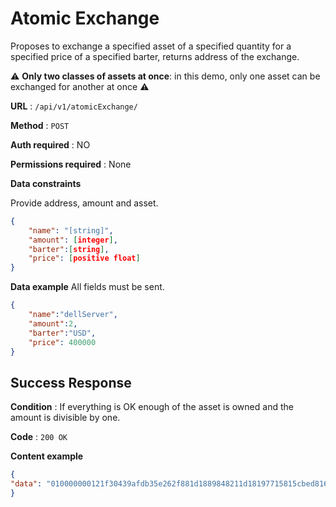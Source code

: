 # Atomic Exchange

Proposes to exchange a specified asset of a specified quantity for a specified price of a specified barter,
returns address of the exchange.

:warning: **Only two classes of assets at once**: in this demo, only one asset can be exchanged for another at once :warning:

**URL** : `/api/v1/atomicExchange/`

**Method** : `POST`

**Auth required** : NO

**Permissions required** : None

**Data constraints**

Provide address, amount and asset.

```json
{
    "name": "[string]",
    "amount": [integer],
    "barter":[string],
    "price": [positive float]
}
```

**Data example** All fields must be sent.

```json
{
    "name":"dellServer",
    "amount":2,
    "barter":"USD",
    "price": 400000
}
```

## Success Response

**Condition** : If everything is OK enough of the asset is owned and the amount is divisible by one.

**Code** : `200 OK`

**Content example**

```json
{
"data": "010000000121f30439afdb35e262f881d1889848211d18197715815cbed8167129d7eaf508000000006b483045022100dfd8062b8db11eba8cc09e7da9aac70b05ac71cbc7130fe8db947e5636eb6aa50220328c4669824c724d341f153d2cc64f972fb988db06e7ebe434bf7adc7f7ffe6a8321034ebeec63cd0ab6131d62d203dc178bcd33dba8df75f7c1a38eea394e577a8dfdffffffff0100000000000000003776a914eaaaa8cd21793342a6bb9ca8c0023f44720938fb88ac1c73706b7116ad7694442a5b94176ba35f723c8e5b005a6202000000007500000000"
}
```
